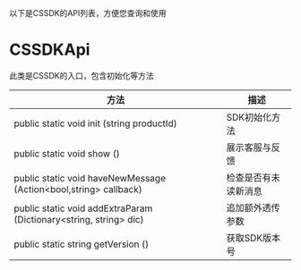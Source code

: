 以下是CSSDK的API列表，方便您查询和使用

# CSSDKApi

此类是CSSDK的入口，包含初始化等方法

|  方法   | 描述  |
|  ----  | ----  |
| public static void init (string productId)   | SDK初始化方法 |
| public static void show () | 展示客服与反馈 |
| public static void haveNewMessage (Action<bool,string> callback) | 检查是否有未读新消息 |
| public static void addExtraParam (Dictionary<string, string> dic)   | 追加额外透传参数 |
| public static string getVersion () | 获取SDK版本号 |

<br>



